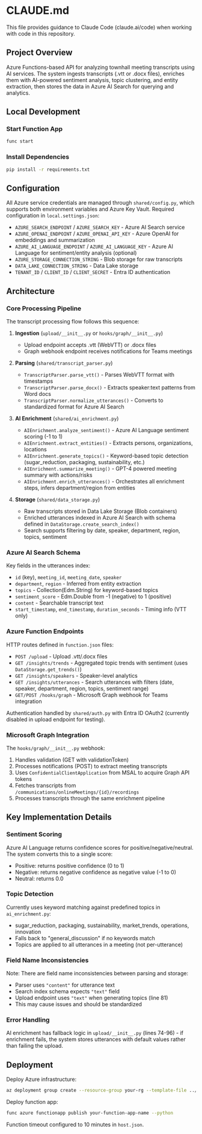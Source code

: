 # CLAUDE.md

This file provides guidance to Claude Code (claude.ai/code) when working with code in this repository.

## Project Overview

Azure Functions-based API for analyzing townhall meeting transcripts using AI services. The system ingests transcripts (.vtt or .docx files), enriches them with AI-powered sentiment analysis, topic clustering, and entity extraction, then stores the data in Azure AI Search for querying and analytics.

## Local Development

### Start Function App
```bash
func start
```

### Install Dependencies
```bash
pip install -r requirements.txt
```

## Configuration

All Azure service credentials are managed through `shared/config.py`, which supports both environment variables and Azure Key Vault. Required configuration in `local.settings.json`:

- `AZURE_SEARCH_ENDPOINT` / `AZURE_SEARCH_KEY` - Azure AI Search service
- `AZURE_OPENAI_ENDPOINT` / `AZURE_OPENAI_API_KEY` - Azure OpenAI for embeddings and summarization
- `AZURE_AI_LANGUAGE_ENDPOINT` / `AZURE_AI_LANGUAGE_KEY` - Azure AI Language for sentiment/entity analysis (optional)
- `AZURE_STORAGE_CONNECTION_STRING` - Blob storage for raw transcripts
- `DATA_LAKE_CONNECTION_STRING` - Data Lake storage
- `TENANT_ID` / `CLIENT_ID` / `CLIENT_SECRET` - Entra ID authentication

## Architecture

### Core Processing Pipeline

The transcript processing flow follows this sequence:

1. **Ingestion** (`upload/__init__.py` or `hooks/graph/__init__.py`)
   - Upload endpoint accepts .vtt (WebVTT) or .docx files
   - Graph webhook endpoint receives notifications for Teams meetings

2. **Parsing** (`shared/transcript_parser.py`)
   - `TranscriptParser.parse_vtt()` - Parses WebVTT format with timestamps
   - `TranscriptParser.parse_docx()` - Extracts speaker:text patterns from Word docs
   - `TranscriptParser.normalize_utterances()` - Converts to standardized format for Azure AI Search

3. **AI Enrichment** (`shared/ai_enrichment.py`)
   - `AIEnrichment.analyze_sentiment()` - Azure AI Language sentiment scoring (-1 to 1)
   - `AIEnrichment.extract_entities()` - Extracts persons, organizations, locations
   - `AIEnrichment.generate_topics()` - Keyword-based topic detection (sugar_reduction, packaging, sustainability, etc.)
   - `AIEnrichment.summarize_meeting()` - GPT-4 powered meeting summary with actions/risks
   - `AIEnrichment.enrich_utterances()` - Orchestrates all enrichment steps, infers department/region from entities

4. **Storage** (`shared/data_storage.py`)
   - Raw transcripts stored in Data Lake Storage (Blob containers)
   - Enriched utterances indexed in Azure AI Search with schema defined in `DataStorage.create_search_index()`
   - Search supports filtering by date, speaker, department, region, topics, sentiment

### Azure AI Search Schema

Key fields in the utterances index:
- `id` (key), `meeting_id`, `meeting_date`, `speaker`
- `department`, `region` - Inferred from entity extraction
- `topics` - Collection(Edm.String) for keyword-based topics
- `sentiment_score` - Edm.Double from -1 (negative) to 1 (positive)
- `content` - Searchable transcript text
- `start_timestamp`, `end_timestamp`, `duration_seconds` - Timing info (VTT only)

### Azure Function Endpoints

HTTP routes defined in `function.json` files:

- `POST /upload` - Upload .vtt/.docx files
- `GET /insights/trends` - Aggregated topic trends with sentiment (uses `DataStorage.get_trends()`)
- `GET /insights/speakers` - Speaker-level analytics
- `GET /insights/utterances` - Search utterances with filters (date, speaker, department, region, topics, sentiment range)
- `GET/POST /hooks/graph` - Microsoft Graph webhook for Teams integration

Authentication handled by `shared/auth.py` with Entra ID OAuth2 (currently disabled in upload endpoint for testing).

### Microsoft Graph Integration

The `hooks/graph/__init__.py` webhook:
1. Handles validation (GET with validationToken)
2. Processes notifications (POST) to extract meeting transcripts
3. Uses `ConfidentialClientApplication` from MSAL to acquire Graph API tokens
4. Fetches transcripts from `/communications/onlineMeetings/{id}/recordings`
5. Processes transcripts through the same enrichment pipeline

## Key Implementation Details

### Sentiment Scoring
Azure AI Language returns confidence scores for positive/negative/neutral. The system converts this to a single score:
- Positive: returns positive confidence (0 to 1)
- Negative: returns negative confidence as negative value (-1 to 0)
- Neutral: returns 0.0

### Topic Detection
Currently uses keyword matching against predefined topics in `ai_enrichment.py`:
- sugar_reduction, packaging, sustainability, market_trends, operations, innovation
- Falls back to "general_discussion" if no keywords match
- Topics are applied to all utterances in a meeting (not per-utterance)

### Field Name Inconsistencies
Note: There are field name inconsistencies between parsing and storage:
- Parser uses `"content"` for utterance text
- Search index schema expects `"text"` field
- Upload endpoint uses `"text"` when generating topics (line 81)
- This may cause issues and should be standardized

### Error Handling
AI enrichment has fallback logic in `upload/__init__.py` (lines 74-96) - if enrichment fails, the system stores utterances with default values rather than failing the upload.

## Deployment

Deploy Azure infrastructure:
```bash
az deployment group create --resource-group your-rg --template-file ../docs/azure_deploy.bicep --parameters @../docs/azure_deploy.parameters.json
```

Deploy function app:
```bash
func azure functionapp publish your-function-app-name --python
```

Function timeout configured to 10 minutes in `host.json`.
